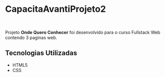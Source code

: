 <h1>CapacitaAvantiProjeto2</h1>
<br>
<p>Projeto <strong>Onde Quero Conhecer</strong> foi desenvolvido para o curso Fullstack Web contendo 3 paginas web.</p>
<h2>Tecnologias Utilizadas</h2>
<ul>
  <li>HTML5</li>
  <li>CSS</li>
</ul>
